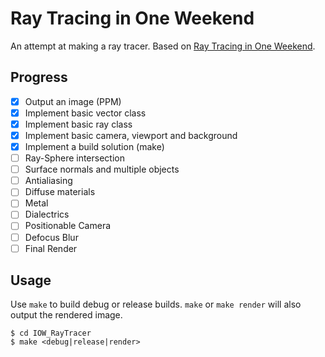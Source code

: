 # Ray Tracing in One Weekend

An attempt at making a ray tracer. Based on [Ray Tracing in One Weekend](https://raytracing.github.io/books/RayTracingInOneWeekend.html).

## Progress

- [x] Output an image (PPM)
- [x] Implement basic vector class
- [x] Implement basic ray class
- [x] Implement basic camera, viewport and background
- [x] Implement a build solution (make)
- [ ] Ray-Sphere intersection
- [ ] Surface normals and multiple objects
- [ ] Antialiasing
- [ ] Diffuse materials
- [ ] Metal
- [ ] Dialectrics
- [ ] Positionable Camera
- [ ] Defocus Blur
- [ ] Final Render

## Usage

Use `make` to build debug or release builds. `make` or `make render` will also output the rendered image.

```shell
$ cd IOW_RayTracer
$ make <debug|release|render>
```